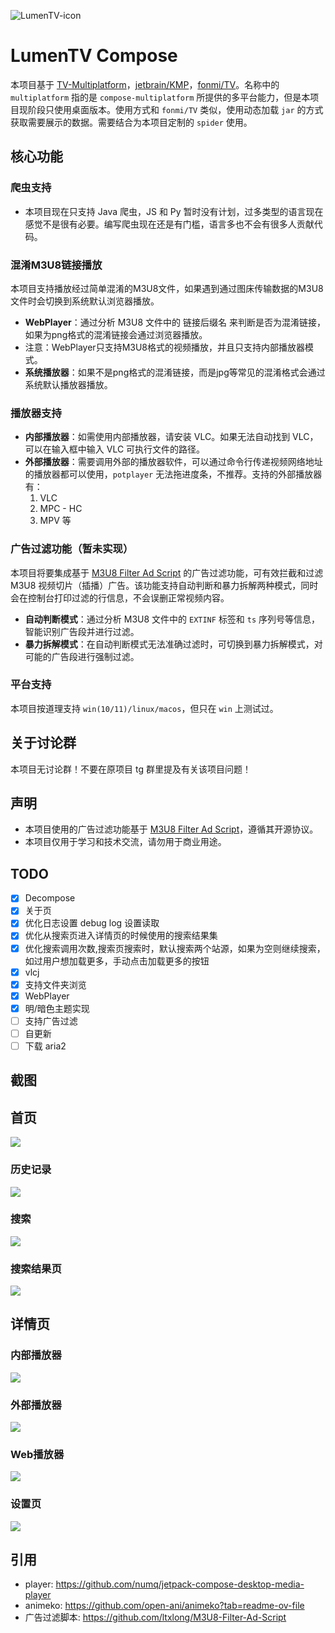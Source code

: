 ![LumenTV-icon](readme_images/LumenTV-icon-svg.svg) 
# LumenTV Compose
本项目基于 [TV-Multiplatform](https://github.com/Greatwallcorner/TV-Multiplatform)，[jetbrain/KMP](https://github.com/JetBrains/compose-multiplatform-desktop-template#readme)，[fonmi/TV](https://github.com/FongMi/TV)。名称中的 `multiplatform` 指的是 `compose-multiplatform` 所提供的多平台能力，但是本项目现阶段只使用桌面版本。使用方式和 `fonmi/TV` 类似，使用动态加载 `jar` 的方式获取需要展示的数据。需要结合为本项目定制的 `spider` 使用。

## 核心功能

### 爬虫支持
- 本项目现在只支持 Java 爬虫，JS 和 Py 暂时没有计划，过多类型的语言现在感觉不是很有必要。编写爬虫现在还是有门槛，语言多也不会有很多人贡献代码。

### 混淆M3U8链接播放
本项目支持播放经过简单混淆的M3U8文件，如果遇到通过图床传输数据的M3U8文件时会切换到系统默认浏览器播放。
- **WebPlayer**：通过分析 M3U8 文件中的 链接后缀名 来判断是否为混淆链接，如果为png格式的混淆链接会通过浏览器播放。
- 注意：WebPlayer只支持M3U8格式的视频播放，并且只支持内部播放器模式。
- **系统播放器**：如果不是png格式的混淆链接，而是jpg等常见的混淆格式会通过系统默认播放器播放。


### 播放器支持
- **内部播放器**：如需使用内部播放器，请安装 VLC。如果无法自动找到 VLC，可以在输入框中输入 VLC 可执行文件的路径。
- **外部播放器**：需要调用外部的播放器软件，可以通过命令行传递视频网络地址的播放器都可以使用，`potplayer` 无法拖进度条，不推荐。支持的外部播放器有：
  1. VLC
  2. MPC - HC
  3. MPV 等

### 广告过滤功能（暂未实现）
本项目将要集成基于 [M3U8 Filter Ad Script](https://github.com/ltxlong/M3U8-Filter-Ad-Script) 的广告过滤功能，可有效拦截和过滤 M3U8 视频切片（插播）广告。该功能支持自动判断和暴力拆解两种模式，同时会在控制台打印过滤的行信息，不会误删正常视频内容。
- **自动判断模式**：通过分析 M3U8 文件中的 `EXTINF` 标签和 `ts` 序列号等信息，智能识别广告段并进行过滤。
- **暴力拆解模式**：在自动判断模式无法准确过滤时，可切换到暴力拆解模式，对可能的广告段进行强制过滤。


### 平台支持
本项目按道理支持 `win(10/11)/linux/macos`，但只在 `win` 上测试过。

## 关于讨论群
本项目无讨论群！不要在原项目 tg 群里提及有关该项目问题！

## 声明
- 本项目使用的广告过滤功能基于 [M3U8 Filter Ad Script](https://github.com/ltxlong/M3U8-Filter-Ad-Script)，遵循其开源协议。
- 本项目仅用于学习和技术交流，请勿用于商业用途。

## TODO
- [x] Decompose
- [x] 关于页
- [x] 优化日志设置 debug log 设置读取
- [x] 优化从搜索页进入详情页的时候使用的搜索结果集
- [x] 优化搜索调用次数,搜索页搜索时，默认搜索两个站源，如果为空则继续搜索，如过用户想加载更多，手动点击加载更多的按钮
- [x] vlcj
- [x] 支持文件夹浏览
- [X] WebPlayer
- [X] 明/暗色主题实现
- [ ] 支持广告过滤
- [ ] 自更新
- [ ] 下载 aria2

## 截图
## 首页
![](readme_images/home.png)
### 历史记录
![](readme_images/history.png)
### 搜索
![](readme_images/search.png)
### 搜索结果页
![](readme_images/search_result.png)
## 详情页
### 内部播放器
![](readme_images/internalPlayer.png)
### 外部播放器
![](readme_images/externalPlayer.png)
### Web播放器
![](readme_images/M3U8Player.png)
### 设置页
![](readme_images/settings.png)


## 引用
- player: https://github.com/numq/jetpack-compose-desktop-media-player
- animeko: https://github.com/open-ani/animeko?tab=readme-ov-file
- 广告过滤脚本: https://github.com/ltxlong/M3U8-Filter-Ad-Script
